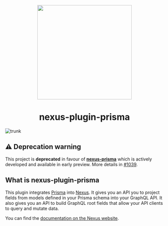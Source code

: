 <p align="center">
  <img src="https://i.imgur.com/8qvElTM.png" width="300" align="center" />
  <h1 align="center">nexus-plugin-prisma</h1>
</p>

![trunk](https://github.com/graphql-nexus/nexus-plugin-prisma/workflows/trunk/badge.svg)

## ⚠️ Deprecation warning 

This project is **deprecated** in favour of [**nexus-prisma**](https://github.com/prisma/nexus-prisma/) which is actively developed and available in early preview. More details in [#1039](https://github.com/graphql-nexus/nexus-plugin-prisma/issues/1039).

## What is nexus-plugin-prisma
This plugin integrates [Prisma](https://www.prisma.io/) into [Nexus](https://nexusjs.org/). It gives you an API you to project fields from models defined in your Prisma schema into your GraphQL API. It also gives you an API to build GraphQL root fields that allow your API clients to query and mutate data.

You can find the [documentation on the Nexus website](https://nexusjs.org/docs/plugins/prisma/overview).
